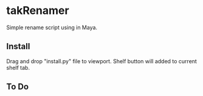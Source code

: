 # takRenamer
Simple rename script using in Maya.

## Install
Drag and drop "install.py" file to viewport.
Shelf button will added to current shelf tab.

## To Do

